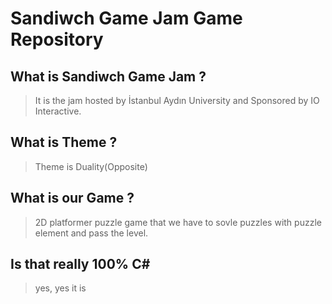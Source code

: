 # Sandiwch Game Jam **Game Repository**

## What is Sandiwch Game Jam ?

> It is the jam hosted by İstanbul Aydın University and Sponsored by IO Interactive.

## What is Theme ?
> Theme is Duality(Opposite)

## What is our Game ?

> 2D platformer puzzle game that we have to sovle puzzles with puzzle element and pass the level.

## Is that really 100% C#

> yes, yes it is
